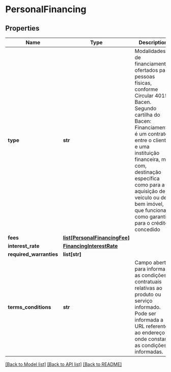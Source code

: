 # PersonalFinancing

## Properties
Name | Type | Description | Notes
------------ | ------------- | ------------- | -------------
**type** | **str** | Modalidades de financiamentos ofertados para pessoas físicas, conforme Circular 4015-Bacen. Segundo cartilha do Bacen: Financiamento é um contrato entre o cliente e uma instituição financeira, mas com, destinação específica como para a aquisição de veículo ou de bem imóvel, que funcionam como garantia para o crédito concedido | 
**fees** | [**list[PersonalFinancingFee]**](PersonalFinancingFee.md) |  | 
**interest_rate** | [**FinancingInterestRate**](FinancingInterestRate.md) |  | 
**required_warranties** | **list[str]** |  | 
**terms_conditions** | **str** | Campo aberto para informar as condições contratuais relativas ao produto ou serviço informado. Pode ser informada a URL referente ao endereço onde constam as condições informadas. | [optional] 

[[Back to Model list]](../README.md#documentation-for-models) [[Back to API list]](../README.md#documentation-for-api-endpoints) [[Back to README]](../README.md)

